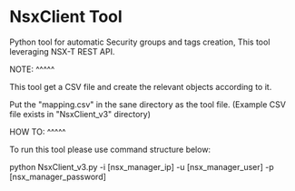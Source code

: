 NsxClient Tool
==============

Python tool for automatic Security groups and tags creation, This tool leveraging NSX-T REST API.

NOTE:
^^^^^

This tool get a CSV file and create the relevant objects according to it.

Put the "mapping.csv" in the sane directory as the tool file. (Example CSV file exists in "NsxClient_v3" directory)

HOW TO:
^^^^^

To run this tool please use command structure below:

python NsxClient_v3.py -i [nsx_manager_ip] -u [nsx_manager_user] -p [nsx_manager_password]

